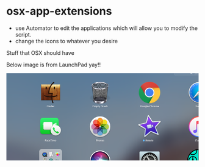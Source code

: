 osx-app-extensions
==================
- use Automator to edit the applications which will allow you to modify the script.
- change the icons to whatever you desire

Stuff that OSX should have

Below image is from LaunchPad yay!!

![](./images/app_icons.png)